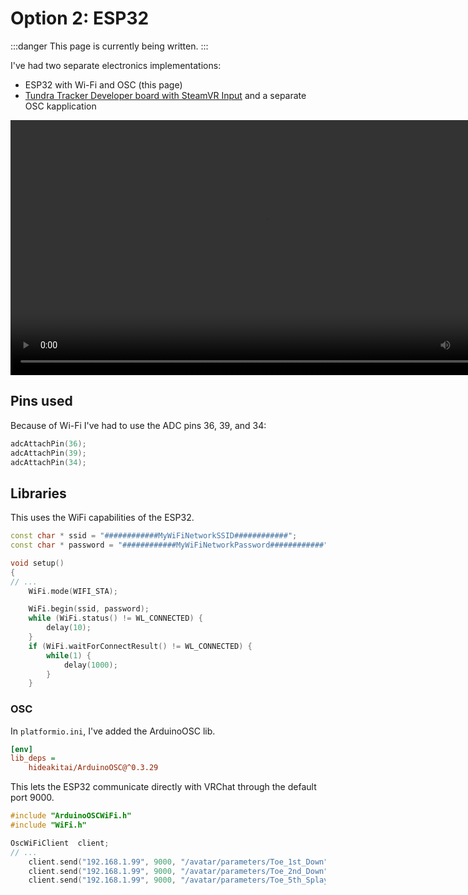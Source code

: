 ﻿---
sidebar_position: 4
---

# Option 2: ESP32

:::danger
This page is currently being written.
:::

I've had two separate electronics implementations:
- ESP32 with Wi-Fi and OSC (this page)
- [Tundra Tracker Developer board with SteamVR Input](tundra.md) and a separate OSC kapplication

<video controls width="816">
    <source src={require('./img/vr-socks-f.mp4').default}/>
</video>

## Pins used

Because of Wi-Fi I've had to use the ADC pins 36, 39, and 34:
```cpp
adcAttachPin(36);
adcAttachPin(39);
adcAttachPin(34);
```

## Libraries

This uses the WiFi capabilities of the ESP32.

```cpp
const char * ssid = "############MyWiFiNetworkSSID############";
const char * password = "############MyWiFiNetworkPassword############";

void setup()
{
// ...
    WiFi.mode(WIFI_STA);

    WiFi.begin(ssid, password);
    while (WiFi.status() != WL_CONNECTED) {
        delay(10);
    }
    if (WiFi.waitForConnectResult() != WL_CONNECTED) {
        while(1) {
            delay(1000);
        }
    }
```

### OSC

In `platformio.ini`, I've added the ArduinoOSC lib.

```ini
[env]
lib_deps =
    hideakitai/ArduinoOSC@^0.3.29
```

This lets the ESP32 communicate directly with VRChat through the default port 9000.

```cpp
#include "ArduinoOSCWiFi.h"
#include "WiFi.h"

OscWiFiClient  client;
// ...
    client.send("192.168.1.99", 9000, "/avatar/parameters/Toe_1st_Down", ioAcomp);
    client.send("192.168.1.99", 9000, "/avatar/parameters/Toe_2nd_Down", ioBcomp);
    client.send("192.168.1.99", 9000, "/avatar/parameters/Toe_5th_Splay", ioCcomp);
```
